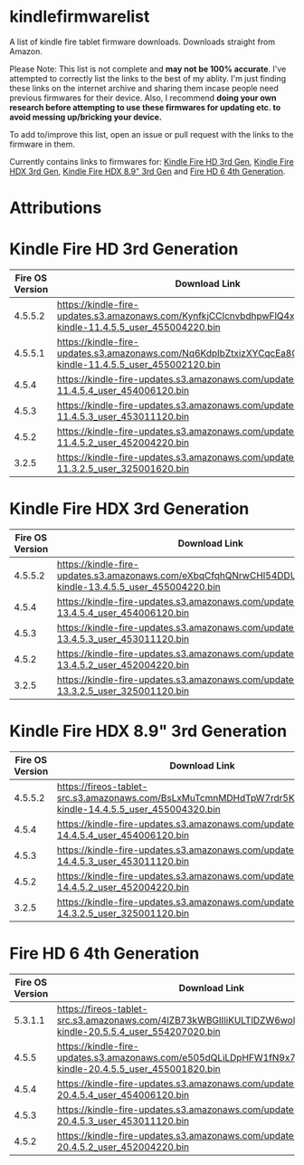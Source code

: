# kindlefirmwarelist
A list of kindle fire tablet firmware downloads. Downloads straight from Amazon.

Please Note: This list is not complete and **may not be 100% accurate**. I've attempted to correctly list the links to the best of my ablity. I'm just finding these links on the internet archive and sharing them incase people need previous firmwares for their device. Also, I recommend **doing your own research before attempting to use these firmwares for updating etc. to avoid messing up/bricking your device.**

To add to/improve this list, open an issue or pull request with the links to the firmware in them.

Currently contains links to firmwares for: [Kindle Fire HD 3rd Gen](#kindle-fire-hd-3rd-generation), [Kindle Fire HDX 3rd Gen](#kindle-fire-hdx-3rd-generation), [Kindle Fire HDX 8.9" 3rd Gen](#kindle-fire-hdx-89-3rd-generation) and [Fire HD 6 4th Generation](#fire-hd-6-4th-generation).

# Attributions


# Kindle Fire HD 3rd Generation
| Fire OS Version | Download Link |
|---------|----------|
| 4.5.5.2  | https://kindle-fire-updates.s3.amazonaws.com/KynfkjCCIcnvbdhpwFlQ4xjyiw/update-kindle-11.4.5.5_user_455004220.bin |
| 4.5.5.1  | https://kindle-fire-updates.s3.amazonaws.com/Nq6KdpIbZtxizXYCqcEa8GIpUC/update-kindle-11.4.5.5_user_455002120.bin |
| 4.5.4  | https://kindle-fire-updates.s3.amazonaws.com/update-kindle-11.4.5.4_user_454006120.bin |
| 4.5.3  | https://kindle-fire-updates.s3.amazonaws.com/update-kindle-11.4.5.3_user_453011120.bin |
| 4.5.2 | https://kindle-fire-updates.s3.amazonaws.com/update-kindle-11.4.5.2_user_452004220.bin |
| 3.2.5| https://kindle-fire-updates.s3.amazonaws.com/update-kindle-11.3.2.5_user_325001620.bin |

# Kindle Fire HDX 3rd Generation
| Fire OS Version | Download Link |
|---------|----------|
| 4.5.5.2  | https://kindle-fire-updates.s3.amazonaws.com/eXbqCfqhQNrwCHI54DDUxjPgNf/update-kindle-13.4.5.5_user_455004220.bin |
| 4.5.4  | https://kindle-fire-updates.s3.amazonaws.com/update-kindle-13.4.5.4_user_454006120.bin |
| 4.5.3  | https://kindle-fire-updates.s3.amazonaws.com/update-kindle-13.4.5.3_user_453011120.bin |
| 4.5.2 | https://kindle-fire-updates.s3.amazonaws.com/update-kindle-13.4.5.2_user_452004220.bin |
| 3.2.5| https://kindle-fire-updates.s3.amazonaws.com/update-kindle-13.3.2.5_user_325001120.bin |

# Kindle Fire HDX 8.9" 3rd Generation
| Fire OS Version | Download Link |
|---------|----------|
| 4.5.5.2  | https://fireos-tablet-src.s3.amazonaws.com/BsLxMuTcmnMDHdTpW7rdr5K4Bl/update-kindle-14.4.5.5_user_455004320.bin |
| 4.5.4  | https://kindle-fire-updates.s3.amazonaws.com/update-kindle-14.4.5.4_user_454006120.bin |
| 4.5.3  | https://kindle-fire-updates.s3.amazonaws.com/update-kindle-14.4.5.3_user_453011120.bin |
| 4.5.2 | https://kindle-fire-updates.s3.amazonaws.com/update-kindle-14.4.5.2_user_452004220.bin |
| 3.2.5| https://kindle-fire-updates.s3.amazonaws.com/update-kindle-14.3.2.5_user_325001120.bin |

# Fire HD 6 4th Generation
| Fire OS Version | Download Link |
|---------|----------|
| 5.3.1.1  | https://fireos-tablet-src.s3.amazonaws.com/4lZB73kWBGIIliKULTlDZW6woE/update-kindle-20.5.5.4_user_554207020.bin |
| 4.5.5  | https://kindle-fire-updates.s3.amazonaws.com/e505dQLiLDpHFW1fN9x7t252bo/update-kindle-20.4.5.5_user_455001820.bin |
| 4.5.4  | https://kindle-fire-updates.s3.amazonaws.com/update-kindle-20.4.5.4_user_454006120.bin |
| 4.5.3  | https://kindle-fire-updates.s3.amazonaws.com/update-kindle-20.4.5.3_user_453011120.bin |
| 4.5.2 | https://kindle-fire-updates.s3.amazonaws.com/update-kindle-20.4.5.2_user_452004220.bin |
